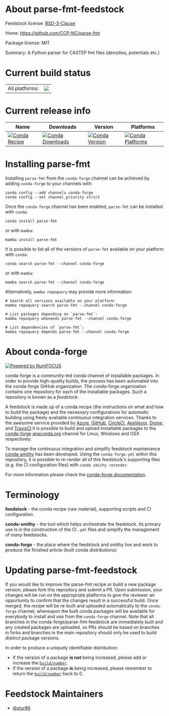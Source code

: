 About parse-fmt-feedstock
=========================

Feedstock license: [BSD-3-Clause](https://github.com/conda-forge/parse-fmt-feedstock/blob/main/LICENSE.txt)

Home: https://github.com/CCP-NC/parse-fmt

Package license: MIT

Summary: A Python parser for CASTEP fmt files (densities, potentials etc.)

Current build status
====================


<table><tr><td>All platforms:</td>
    <td>
      <a href="https://dev.azure.com/conda-forge/feedstock-builds/_build/latest?definitionId=14761&branchName=main">
        <img src="https://dev.azure.com/conda-forge/feedstock-builds/_apis/build/status/parse-fmt-feedstock?branchName=main">
      </a>
    </td>
  </tr>
</table>

Current release info
====================

| Name | Downloads | Version | Platforms |
| --- | --- | --- | --- |
| [![Conda Recipe](https://img.shields.io/badge/recipe-parse--fmt-green.svg)](https://anaconda.org/conda-forge/parse-fmt) | [![Conda Downloads](https://img.shields.io/conda/dn/conda-forge/parse-fmt.svg)](https://anaconda.org/conda-forge/parse-fmt) | [![Conda Version](https://img.shields.io/conda/vn/conda-forge/parse-fmt.svg)](https://anaconda.org/conda-forge/parse-fmt) | [![Conda Platforms](https://img.shields.io/conda/pn/conda-forge/parse-fmt.svg)](https://anaconda.org/conda-forge/parse-fmt) |

Installing parse-fmt
====================

Installing `parse-fmt` from the `conda-forge` channel can be achieved by adding `conda-forge` to your channels with:

```
conda config --add channels conda-forge
conda config --set channel_priority strict
```

Once the `conda-forge` channel has been enabled, `parse-fmt` can be installed with `conda`:

```
conda install parse-fmt
```

or with `mamba`:

```
mamba install parse-fmt
```

It is possible to list all of the versions of `parse-fmt` available on your platform with `conda`:

```
conda search parse-fmt --channel conda-forge
```

or with `mamba`:

```
mamba search parse-fmt --channel conda-forge
```

Alternatively, `mamba repoquery` may provide more information:

```
# Search all versions available on your platform:
mamba repoquery search parse-fmt --channel conda-forge

# List packages depending on `parse-fmt`:
mamba repoquery whoneeds parse-fmt --channel conda-forge

# List dependencies of `parse-fmt`:
mamba repoquery depends parse-fmt --channel conda-forge
```


About conda-forge
=================

[![Powered by
NumFOCUS](https://img.shields.io/badge/powered%20by-NumFOCUS-orange.svg?style=flat&colorA=E1523D&colorB=007D8A)](https://numfocus.org)

conda-forge is a community-led conda channel of installable packages.
In order to provide high-quality builds, the process has been automated into the
conda-forge GitHub organization. The conda-forge organization contains one repository
for each of the installable packages. Such a repository is known as a *feedstock*.

A feedstock is made up of a conda recipe (the instructions on what and how to build
the package) and the necessary configurations for automatic building using freely
available continuous integration services. Thanks to the awesome service provided by
[Azure](https://azure.microsoft.com/en-us/services/devops/), [GitHub](https://github.com/),
[CircleCI](https://circleci.com/), [AppVeyor](https://www.appveyor.com/),
[Drone](https://cloud.drone.io/welcome), and [TravisCI](https://travis-ci.com/)
it is possible to build and upload installable packages to the
[conda-forge](https://anaconda.org/conda-forge) [anaconda.org](https://anaconda.org/)
channel for Linux, Windows and OSX respectively.

To manage the continuous integration and simplify feedstock maintenance
[conda-smithy](https://github.com/conda-forge/conda-smithy) has been developed.
Using the ``conda-forge.yml`` within this repository, it is possible to re-render all of
this feedstock's supporting files (e.g. the CI configuration files) with ``conda smithy rerender``.

For more information please check the [conda-forge documentation](https://conda-forge.org/docs/).

Terminology
===========

**feedstock** - the conda recipe (raw material), supporting scripts and CI configuration.

**conda-smithy** - the tool which helps orchestrate the feedstock.
                   Its primary use is in the construction of the CI ``.yml`` files
                   and simplify the management of *many* feedstocks.

**conda-forge** - the place where the feedstock and smithy live and work to
                  produce the finished article (built conda distributions)


Updating parse-fmt-feedstock
============================

If you would like to improve the parse-fmt recipe or build a new
package version, please fork this repository and submit a PR. Upon submission,
your changes will be run on the appropriate platforms to give the reviewer an
opportunity to confirm that the changes result in a successful build. Once
merged, the recipe will be re-built and uploaded automatically to the
`conda-forge` channel, whereupon the built conda packages will be available for
everybody to install and use from the `conda-forge` channel.
Note that all branches in the conda-forge/parse-fmt-feedstock are
immediately built and any created packages are uploaded, so PRs should be based
on branches in forks and branches in the main repository should only be used to
build distinct package versions.

In order to produce a uniquely identifiable distribution:
 * If the version of a package **is not** being increased, please add or increase
   the [``build/number``](https://docs.conda.io/projects/conda-build/en/latest/resources/define-metadata.html#build-number-and-string).
 * If the version of a package **is** being increased, please remember to return
   the [``build/number``](https://docs.conda.io/projects/conda-build/en/latest/resources/define-metadata.html#build-number-and-string)
   back to 0.

Feedstock Maintainers
=====================

* [@stur86](https://github.com/stur86/)

